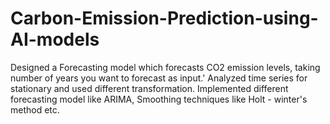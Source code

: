# Carbon-Emission-Prediction-using-AI-models
Designed a Forecasting model which forecasts CO2 emission levels, taking number of years you want to forecast as input.'
Analyzed time series for stationary and used different transformation.
Implemented different forecasting model like ARIMA, Smoothing techniques like Holt - winter's method etc.
